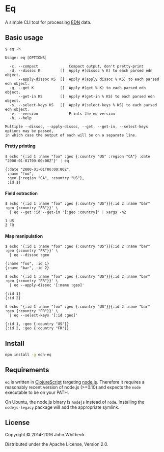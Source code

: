 # Eq

A simple CLI tool for processing [EDN][edn] data.

[edn]: https://github.com/edn-format/edn

## Basic usage

```
$ eq -h

Usage: eq [OPTIONS]

  -c, --compact              Compact output, don't pretty-print
  -d, --dissoc K         []  Apply #(dissoc % K) to each parsed edn object.
      --apply-dissoc KS  []  Apply #(apply dissoc % KS) to each parsed edn object.
  -g, --get K            []  Apply #(get % K) to each parsed edn object.
      --get-in KS        []  Apply #(get-in % KS) to each parsed edn object.
  -s, --select-keys KS   []  Apply #(select-keys % KS) to each parsed edn object.
  -v, --version              Prints the eq version
  -h, --help

Multiple --dissoc, --apply-dissoc, --get, --get-in, --select-keys options may be passed,
in which case the output of each will be on a separate line.
```

#### Pretty printing

```
$ echo '{:id 1 :name "foo" :geo {:country "US" :region "CA"} :date "2000-01-01T00:00:00Z"}' | eq

{:date "2000-01-01T00:00:00Z",
 :name "foo",
 :geo {:region "CA", :country "US"},
 :id 1}
```

#### Field extraction

```
$ echo '{:id 1 :name "foo" :geo {:country "US"}}{:id 2 :name "bar" :geo {:country "FR"}}' \
  | eq --get :id --get-in '[:geo :country]' | xargs -n2

1 US
2 FR
```

#### Map manipulation

```
$ echo '{:id 1 :name "foo" :geo {:country "US"}}{:id 2 :name "bar" :geo {:country "FR"}}' \
  | eq --dissoc :geo

{:name "foo", :id 1}
{:name "bar", :id 2}
```
```
$ echo '{:id 1 :name "foo" :geo {:country "US"}}{:id 2 :name "bar" :geo {:country "FR"}}' \
  | eq --apply-dissoc '[:name :geo]'

{:id 1}
{:id 2}
```
```
$ echo '{:id 1 :name "foo" :geo {:country "US"}}{:id 2 :name "bar" :geo {:country "FR"}}' \
  | eq --select-keys '[:id :geo]'

{:id 1, :geo {:country "US"}}
{:id 2, :geo {:country "FR"}}
```

## Install

```bash
npm install -g edn-eq
```

## Requirements

`eq` is written in [ClojureScript][clojurescript] targeting [node.js][nodejs]. Therefore it requires a
reasonably recent version of node.js (>=0.10) and expects the `node` executable to be on your PATH.

On Ubuntu, the node.js binary is `nodejs` instead of `node`. Installing the `nodejs-legacy` package will add
the appropriate symlink.

[clojurescript]: https://github.com/clojure/clojurescript
[nodejs]: http://nodejs.org/

## License

Copyright &copy; 2014-2016 John Whitbeck

Distributed under the Apache License, Version 2.0.

